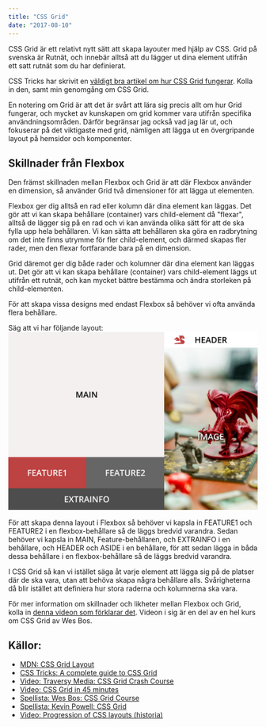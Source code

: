 ```yaml
---
title: "CSS Grid"
date: "2017-08-10"
---
```


CSS Grid är ett relativt nytt sätt att skapa layouter med hjälp av CSS. Grid på svenska är Rutnät, och innebär alltså att du lägger ut dina element utifrån ett satt rutnät som du har definierat.

CSS Tricks har skrivit en [väldigt bra artikel om hur CSS Grid fungerar](https://css-tricks.com/snippets/css/complete-guide-grid/). Kolla in den, samt min genomgång om CSS Grid.

En notering om Grid är att det är svårt att lära sig precis allt om hur Grid fungerar, och mycket av kunskapen om grid kommer vara utifrån specifika användningsområden.
Därför begränsar jag också vad jag lär ut, och fokuserar på det viktigaste med grid, nämligen att lägga ut en övergripande layout på hemsidor och komponenter.

## Skillnader från Flexbox

Den främst skillnaden mellan Flexbox och Grid är att där Flexbox använder en dimension, så använder Grid två dimensioner för att lägga ut elementen.

Flexbox ger dig alltså en rad eller kolumn där dina element kan läggas. Det gör att vi kan skapa behållare (container) vars child-element då "flexar", alltså de lägger sig på en rad och vi kan använda olika sätt för att de ska fylla upp hela behållaren.
Vi kan sätta att behållaren ska göra en radbrytning om det inte finns utrymme för fler child-element, och därmed skapas fler rader, men den flexar fortfarande bara på en dimension.

Grid däremot ger dig både rader och kolumner där dina element kan läggas ut. Det gör att vi kan skapa behållare (container) vars child-element läggs ut utifrån ett rutnät, och kan mycket bättre bestämma och ändra storleken på child-elementen.

För att skapa vissa designs med endast Flexbox så behöver vi ofta använda flera behållare.

Säg att vi har följande layout:
![Desktop exempel](desktop_exempel.png)

För att skapa denna layout i Flexbox så behöver vi kapsla in FEATURE1 och FEATURE2 i en flexbox-behållare så de läggs bredvid varandra.
Sedan behöver vi kapsla in MAIN, Feature-behållaren, och EXTRAINFO i en behållare, och HEADER och ASIDE i en behållare, för att sedan lägga in båda dessa behållare i en flexbox-behållare så de läggs bredvid varandra.

I CSS Grid så kan vi istället säga åt varje element att lägga sig på de platser där de ska vara, utan att behöva skapa några behållare alls. Svårigheterna då blir istället att definiera hur stora raderna och kolumnerna ska vara.

För mer information om skillnader och likheter mellan Flexbox och Grid, kolla in [denna videon som förklarar det](https://www.youtube.com/watch?v=HYji_V2aYa0). Videon i sig är en del av en hel kurs om CSS Grid av Wes Bos.

## Källor:

- [MDN: CSS Grid Layout](https://developer.mozilla.org/en-US/docs/Web/CSS/CSS_Grid_Layout)
- [CSS Tricks: A complete guide to CSS Grid](https://css-tricks.com/snippets/css/complete-guide-grid/)
- [Video: Traversy Media: CSS Grid Crash Course](https://www.youtube.com/watch?v=jV8B24rSN5o)
- [Video: CSS Grid in 45 minutes](https://www.youtube.com/watch?v=DCZdCKjnBCs)
- [Spellista: Wes Bos: CSS Grid Course](https://www.youtube.com/watch?v=T-slCsOrLcc&list=PLu8EoSxDXHP5CIFvt9-ze3IngcdAc2xKG)
- [Spellista: Kevin Powell: CSS Grid](https://www.youtube.com/watch?v=plRcoRqLriw&list=PL4-IK0AVhVjPv5tfS82UF_iQgFp4Bl998)
- [Video: Progression of CSS layouts (historia)](https://www.youtube.com/watch?v=R7gqJkdc5dM)
